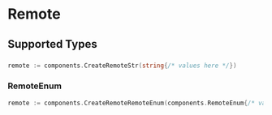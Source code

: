 # Remote


## Supported Types

### 

```go
remote := components.CreateRemoteStr(string{/* values here */})
```

### RemoteEnum

```go
remote := components.CreateRemoteRemoteEnum(components.RemoteEnum{/* values here */})
```


